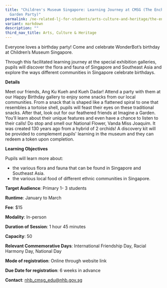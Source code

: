 ```yaml
---
title: "Children's Museum Singapore: Learning Journey at CMSG (The Enchanted
  Garden Party)"
permalink: /ne-related-lj-for-students/arts-culture-and-heritage/the-enchanted-garden-party/
variant: markdown
description: ""
third_nav_title: Arts, Culture & Heritage
---
```

Everyone loves a birthday party! Come and celebrate WonderBot’s birthday at Children’s Museum Singapore.

Through this facilitated learning journey at the special exhibition galleries, pupils will discover the flora and fauna of Singapore and Southeast Asia and explore the ways different communities in Singapore celebrate birthdays.

**Details**

Meet our friends, Ang Ku Kueh and Kueh Dadar! Attend a party with them at our Happy Birthday gallery to enjoy some snacks from our local communities. From a snack that is shaped like a flattened spiral  to one that resembles a tortoise shell, pupils will feast their eyes on these traditional snacks.  After that, look out for our feathered friends at Imagine a Garden. You’ll learn about their unique features and even have a chance to listen to their calls! Do stop and smell our National Flower, Vanda Miss Joaquim. It was created 130 years ago from a hybrid of 2 orchids!  A discovery kit will be provided to complement pupils' learning in the museum and they can redeem a token upon completion.
		
**Learning Objectives**	

Pupils will learn more about:  
* the various flora and fauna that can be found in Singapore and Southeast Asia.  
* the various local food of different ethnic communities in Singapore.
		
**Target Audience**: Primary 1- 3 students
		
**Runtime**: January to March	
		
**Fee**: $15	
		
**Modality**: In-person	
		
**Duration of Session**: 	1 hour 45 minutes	
		
**Capacity**: 50		
		
**Relevant Commemorative Days**: International Friendship Day, Racial Harmony Day, National Day	
		
**Mode of registration**: Online through website link
		
**Due Date for registration**: 6 weeks in advance	
		
**Contact**: nhb_cmsg_edu@nhb.gov.sg		
